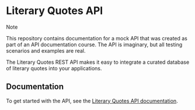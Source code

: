 # Literary Quotes API

> [!NOTE]
> This repository contains documentation for a mock API that was created as part of an API documentation course. The API is imaginary, but all testing scenarios and examples are real.

The Literary Quotes REST API makes it easy to integrate a curated database of literary quotes into your applications.

## Documentation

To get started with the API, see the [Literary Quotes API documentation](https://bumblebeeelegy.github.io/literary-quotes-api/docs/index).
